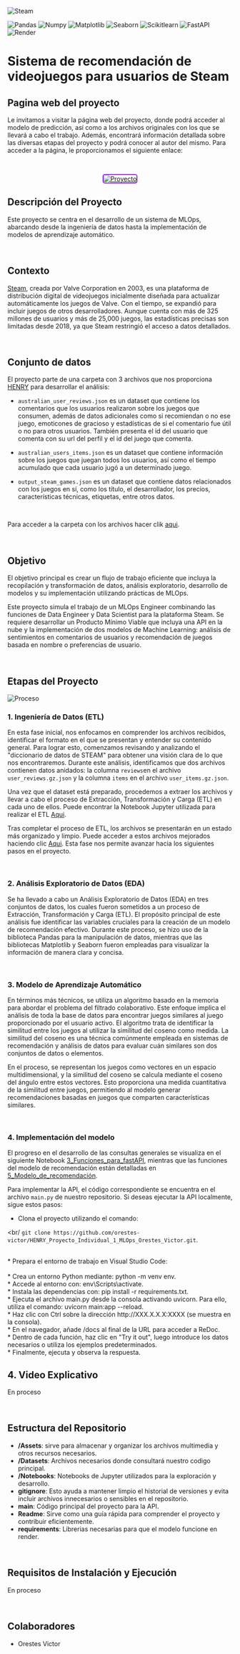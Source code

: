 ![Steam](Assets/Steam.png)
<br />


   
![Pandas](https://img.shields.io/badge/-Pandas-333333?style=flat&logo=pandas)
![Numpy](https://img.shields.io/badge/-Numpy-333333?style=flat&logo=numpy)
![Matplotlib](https://img.shields.io/badge/-Matplotlib-333333?style=flat&logo=matplotlib)
![Seaborn](https://img.shields.io/badge/-Seaborn-333333?style=flat&logo=seaborn)
![Scikitlearn](https://img.shields.io/badge/-Scikitlearn-333333?style=flat&logo=scikitlearn)
![FastAPI](https://img.shields.io/badge/-FastAPI-333333?style=flat&logo=fastapi)
![Render](https://img.shields.io/badge/-Render-333333?style=flat&logo=render)
<br />


# Sistema de recomendación de videojuegos para usuarios de Steam

## Pagina web del proyecto

Le invitamos a visitar la página web del proyecto, donde podrá acceder al modelo de predicción, así como a los archivos originales con los que se llevará a cabo el trabajo. Además, encontrará información detallada sobre las diversas etapas del proyecto y podrá conocer al autor del mismo. Para acceder a la página, le proporcionamos el siguiente enlace:

<br/>

<p align="center">
  <a href="https://orestesvictor.wixsite.com/henrylabs" target="_blank">
    <img src="https://img.shields.io/badge/Proyecto-%23000000.svg?&style=for-the-badge&logoColor=white&color=4B0082&labelColor=000000&logoWidth=20" alt="Proyecto" style="border: 2px solid #8A2BE2; border-radius: 5px;">
  </a>
</p>




## Descripción del Proyecto

Este proyecto se centra en el desarrollo de un sistema de MLOps, abarcando desde la ingeniería de datos hasta la implementación de modelos de aprendizaje automático.

<br/>

## Contexto

[Steam](https://store.steampowered.com/?l=spanish), creada por Valve Corporation en 2003, es una plataforma de distribución digital de videojuegos inicialmente diseñada para actualizar automáticamente los juegos de Valve. Con el tiempo, se expandió para incluir juegos de otros desarrolladores. Aunque cuenta con más de 325 millones de usuarios y más de 25,000 juegos, las estadísticas precisas son limitadas desde 2018, ya que Steam restringió el acceso a datos detallados.

<br/>

## Conjunto de datos

El proyecto parte de una carpeta con 3 archivos  que nos proporciona [HENRY](https://www.soyhenry.com/) para desarrollar el análisis:

* `australian_user_reviews.json` es un dataset que contiene los comentarios que los usuarios realizaron sobre los juegos que consumen, además de datos adicionales como si recomiendan o no ese juego, emoticones de gracioso y estadísticas de si el comentario fue útil o no para otros usuarios. También presenta el id del usuario que comenta con su url del perfil y el id del juego que comenta.

* `australian_users_items.json` es un dataset que contiene información sobre los juegos que juegan todos los usuarios, así como el tiempo acumulado que cada usuario jugó a un determinado juego.

* `output_steam_games.json` es un dataset que contiene datos relacionados con los juegos en sí, como los título, el desarrollador, los precios, características técnicas, etiquetas, entre otros datos.
<br/>

Para acceder a la carpeta con los archivos hacer clik [aqui](https://drive.google.com/drive/folders/1HqBG2-sUkz_R3h1dZU5F2uAzpRn7BSpj).

<br/>


## Objetivo

El objetivo principal es crear un flujo de trabajo eficiente que incluya la recopilación y transformación de datos, análisis exploratorio, desarrollo de modelos y su implementación utilizando prácticas de MLOps. <p/>

Este proyecto simula el trabajo de un MLOps Engineer combinando las funciones de Data Engineer y Data Scientist para la plataforma Steam. Se requiere desarrollar un Producto Mínimo Viable que incluya una API en la nube y la implementación de dos modelos de Machine Learning: análisis de sentimientos en comentarios de usuarios y recomendación de juegos basada en nombre o preferencias de usuario.

<br/>

## Etapas del Proyecto


![Proceso](Assets/Procesos_MLOps.png)
<br />

### 1. Ingeniería de Datos (ETL)
En esta fase inicial, nos enfocamos en comprender los archivos recibidos, identificar el formato en el que se presentan y entender su contenido general. Para lograr esto, comenzamos revisando y analizando el "diccionario de datos de STEAM" para obtener una visión clara de lo que nos encontraremos. Durante este análisis, identificamos que dos archivos contienen datos anidados: la columna `reviews`en el archivo `user_reviews.gz.json` y la columna `items` en el archivo `user_items.gz.json`.

Una vez que el dataset está preparado, procedemos a extraer los archivos y llevar a cabo el proceso de Extracción, Transformación y Carga (ETL) en cada uno de ellos. Puede encontrar la Notebook Jupyter utilizada para realizar el ETL [Aqui](https://colab.research.google.com/drive/1wpoG_OeerKu2RNRqlkmaiyt9TrYebUN9?usp=drive_link).

Tras completar el proceso de ETL, los archivos se presentarán en un estado más organizado y limpio. Puede acceder a estos archivos mejorados haciendo clic [Aqui](https://drive.google.com/drive/folders/1qvEJ80g96ZBjeuiH_M_Nv5Mnr_GACZ0t?usp=drive_link). Esta fase nos permite avanzar hacia los siguientes pasos en el proyecto.

<br />

### 2. Análisis Exploratorio de Datos (EDA)
Se ha llevado a cabo un Análisis Exploratorio de Datos (EDA) en tres conjuntos de datos, los cuales fueron sometidos a un proceso de Extracción, Transformación y Carga (ETL). El propósito principal de este análisis fue identificar las variables cruciales para la creación de un modelo de recomendación efectivo. Durante este proceso, se hizo uso de la biblioteca Pandas para la manipulación de datos, mientras que las bibliotecas Matplotlib y Seaborn fueron empleadas para visualizar la información de manera clara y concisa.

<br />


### 3. Modelo de Aprendizaje Automático
En términos más técnicos, se utiliza un algoritmo basado en la memoria para abordar el problema del filtrado colaborativo. Este enfoque implica el análisis de toda la base de datos para encontrar juegos similares al juego proporcionado por el usuario activo. El algoritmo trata de identificar la similitud entre los juegos al utilizar la similitud del coseno como medida. La similitud del coseno es una técnica comúnmente empleada en sistemas de recomendación y análisis de datos para evaluar cuán similares son dos conjuntos de datos o elementos.

En el proceso, se representan los juegos como vectores en un espacio multidimensional, y la similitud del coseno se calcula mediante el coseno del ángulo entre estos vectores. Esto proporciona una medida cuantitativa de la similitud entre juegos, permitiendo al modelo generar recomendaciones basadas en juegos que comparten características similares.

<br />


### 4. Implementación del modelo
El progreso en el desarrollo de las consultas generales se visualiza en el siguiente Notebook [3_Funciones_para_fastAPI](https://colab.research.google.com/drive/1yUsLQ8KTOljGb2sF0GZGaSlYyWsSntkG?usp=drive_link), mientras que las funciones del modelo de recomendación están detalladas en [5_Modelo_de_recomendación](https://colab.research.google.com/drive/1PJsL7z7FPH19FrA7mg4ncRF1FIbpkci4?usp=drive_link).


Para implementar la API, el código correspondiente se encuentra en el archivo `main.py` de nuestro repositorio. Si deseas ejecutar la API localmente, sigue estos pasos:

* Clona el proyecto utilizando el comando:

 <br/
  `git clone https://github.com/orestes-victor/HENRY_Proyecto_Individual_1_MLOps_Orestes_Victor.git`.

  <br/>
* Prepara el entorno de trabajo en Visual Studio Code:<br/>

  <br/>
* Crea un entorno Python mediante: python -m venv env.

  <br/>
* Accede al entorno con: env\Scripts\activate.

  <br/>
* Instala las dependencias con: pip install -r requirements.txt.

  <br/>
* Ejecuta el archivo main.py desde la consola activando uvicorn. Para ello, utiliza el comando: uvicorn main:app --reload.

  <br/>
* Haz clic con Ctrl sobre la dirección http://XXX.X.X.X:XXXX (se muestra en la consola).

  <br/>
* En el navegador, añade /docs al final de la URL para acceder a ReDoc.

  <br/>
* Dentro de cada función, haz clic en "Try it out", luego introduce los datos necesarios o utiliza los ejemplos predeterminados.

  <br/>
* Finalmente, ejecuta y observa la respuesta.


  <br/>


## 4. Video Explicativo

En proceso

<br/>

## Estructura del Repositorio

- **/Assets**: sirve para almacenar y organizar los archivos multimedia y otros recursos necesarios.
- **/Datasets**: Archivos necesarios donde consultará nuestro codigo principal.
- **/Notebooks**: Notebooks de Jupyter utilizados para la exploración y desarrollo.
- **gitignore**: Esto ayuda a mantener limpio el historial de versiones y evita incluir archivos innecesarios o sensibles en el repositorio.
- **main**: Código principal del proyecto para la API.
- **Readme**: Sirve como una guía rápida para comprender el proyecto y contribuir eficientemente.
- **requirements**: Librerias necesarias para que el modelo funcione en render.

<br/>

## Requisitos de Instalación y Ejecución

En proceso

<br/>

## Colaboradores

- Orestes Victor
